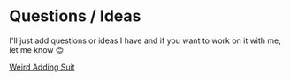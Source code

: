 # Questions / Ideas
I'll just add questions or ideas I have and if you want to work on it with me, let me know 😊

[Weird Adding Suit](/Weird%20Adding%20Suit.md)
